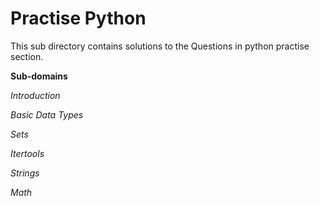 # Practise Python

This sub directory contains solutions to the Questions in python practise section.

**Sub-domains**

*Introduction*

*Basic Data Types*

*Sets*

*Itertools*

*Strings*

*Math*
